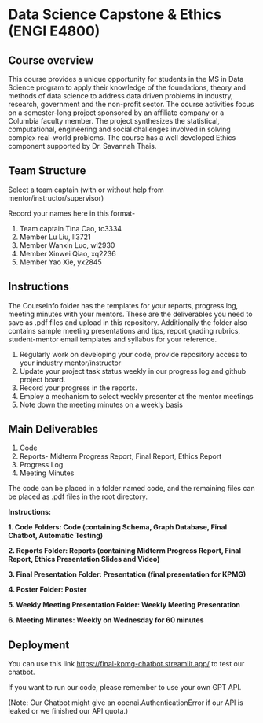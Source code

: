 # Data Science Capstone & Ethics (ENGI E4800)

## Course overview

This course provides a unique opportunity for students in the MS in Data Science program to apply their knowledge of the foundations, theory and methods of data science to address data driven problems in industry, research, government and the non-profit sector. The course activities focus on a semester-long project sponsored by an affiliate company or a Columbia faculty member. The project synthesizes the statistical, computational, engineering and social challenges involved in solving complex real-world problems. The course has a well developed Ethics component supported by Dr. Savannah Thais. 

## Team Structure

Select a team captain (with or without help from mentor/instructor/supervisor)

Record your names here in this format-
1. Team captain Tina Cao, tc3334
2. Member Lu Liu, ll3721
3. Member Wanxin Luo, wl2930
4. Member Xinwei Qiao, xq2236
5. Member Yao Xie, yx2845 

## Instructions

The CourseInfo folder has the templates for your  reports, progress log, meeting minutes with your mentors. These are the deliverables you need to save as .pdf files and upload in this repository. Additionally the folder also contains sample meeting presentations and tips, report grading rubrics, student-mentor email templates and syllabus for your reference.

1. Regularly work on developing your code, provide repository access to your industry mentor/instructor
2. Update your project task status weekly in our progress log and github project board.
3. Record your progress in the reports.
4. Employ a mechanism to select weekly presenter at the mentor meetings 
5. Note down the meeting minutes on a weekly basis

## Main Deliverables

1. Code
2. Reports- Midterm Progress Report, Final Report, Ethics Report
3. Progress Log
4. Meeting Minutes

The code can be placed in a folder named code, and the remaining files can be placed as .pdf files in the root directory.

**Instructions:**

**1. Code Folders: Code (containing Schema, Graph Database, Final Chatbot, Automatic Testing)**

**2. Reports Folder: Reports (containing Midterm Progress Report, Final Report, Ethics Presentation Slides and Video)**

**3. Final Presentation Folder: Presentation (final presentation for KPMG)**

**4. Poster Folder: Poster**

**5. Weekly Meeting Presentation Folder: Weekly Meeting Presentation**

**6. Meeting Minutes: Weekly on Wednesday for 60 minutes**

## Deployment

You can use this link https://final-kpmg-chatbot.streamlit.app/ to test our chatbot. 

If you want to run our code, please remember to use your own GPT API.

(Note: Our Chatbot might give an openai.AuthenticationError if our API is leaked or we finished our API quota.) 